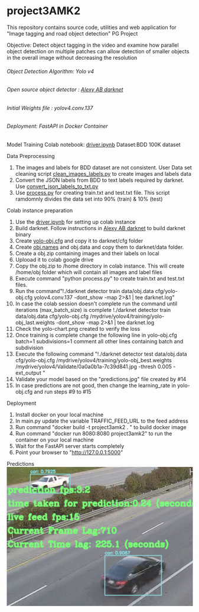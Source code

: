 # project3AMK2
This repository contains source code, utilities and web application for "Image tagging and road object detection" PG Project

Objective:
Detect object tagging in the video and examine how parallel object detection on multiple patches can allow detection of smaller objects in the overall image without decreasing the resolution

###### Object Detection Algorithm: Yolo v4
###### Open source object detector : [Alexy AB darknet](https://github.com/AlexeyAB/darknet)
###### Initial Weights file : yolov4.conv.137
###### Deployment: FastAPI in Docker Container 

Model Training
Colab notebook: [driver.ipynb](https://github.com/amit-paradkar/project3AMK2/blob/master/driver.ipynb)
Dataset:BDD 100K dataset

Data Preprocessing
1) The images and labels for BDD dataset are not consistent. User Data set cleaning script [clean_images_labels.py](https://github.com/amit-paradkar/project3AMK2/blob/master/pre_processing/clean_images_labels.py) to create images and labels data
2) Convert the JSON labels from BDD to text labels required by darknet. Use [convert_json_labels_to_txt.py](https://github.com/amit-paradkar/project3AMK2/blob/master/pre_processing/clean_images_labels.py)
3) Use [process.py](https://github.com/amit-paradkar/project3AMK2/blob/master/pre_processing/process.py) for creating train.txt and test.txt file. This script ramdomnly divides the data set into 90% (train) & 10% (test)

Colab instance preparation
1) Use the [driver.ipynb](https://github.com/amit-paradkar/project3AMK2/blob/master/driver.ipynb) for setting up colab instance
2) Build darknet. Follow instructions in [Alexy AB darknet](https://github.com/AlexeyAB/darknet) to build darknet binary
3) Create [yolo-obj.cfg](https://github.com/amit-paradkar/project3AMK2/blob/master/static/model/configuration/yolo-obj.cfg) and copy it to darknet/cfg folder
4) Create [obj.names](https://github.com/amit-paradkar/project3AMK2/blob/master/static/model/configuration/obj.names) and obj.data and copy them to darknet/data folder.
5) Create a obj.zip containing images and their labels on local
6)  Uplooad it to colab google drive
7)  Copy the obj.zip to /home directory in colab instance. This will create /home/obj folder which will contain all images and label files
8)  Execute command "python process.py" to create train.txt and test.txt files.
9)  Run the command"!./darknet detector train data/obj.data cfg/yolo-obj.cfg yolov4.conv.137 -dont_show -map 2>&1 | tee darknet.log"
10) In case the colab session doesn't complete run the command until iterations (max_batch_size) is complete
     !./darknet detector train data/obj.data cfg/yolo-obj.cfg /mydrive/yolov4/training/yolo-obj_last.weights -dont_show -map 2>&1 | tee darknet.log
11) Check the yolo-chart.png created to verify the loss
12) Once training is complete change the following line in yolo-obj.cfg
    batch=1
    subdivisions=1
    comment all other lines containing batch and subdivision
14) Execute the following command "!./darknet detector test data/obj.data cfg/yolo-obj.cfg /mydrive/yolov4/training/yolo-obj_best.weights /mydrive/yolov4/Validate/0a0a0b1a-7c39d841.jpg -thresh 0.005 -ext_output "
15) Validate your model based on the "predictions.jpg" file created by #14 
16) In case predictions are not good, then change the learning_rate in yolo-obj.cfg and run steps #9 to #15

Deployment
1) Install docker on your local machine
2) In main.py update the variable TRAFFIC_FEED_URL to the feed address
3) Run command "docker build -t project3amk2 .   " to build docker image
4) Run command "docker run 8080:8080 project3amk2" to run the container on your local machine
5) Wait for the FastAPI server starts completely
6) Point your browser to "http://127.0.0.1:5000"

Predictions
![alt text](https://github.com/amit-paradkar/project3AMK2/blob/master/prediction.png)
